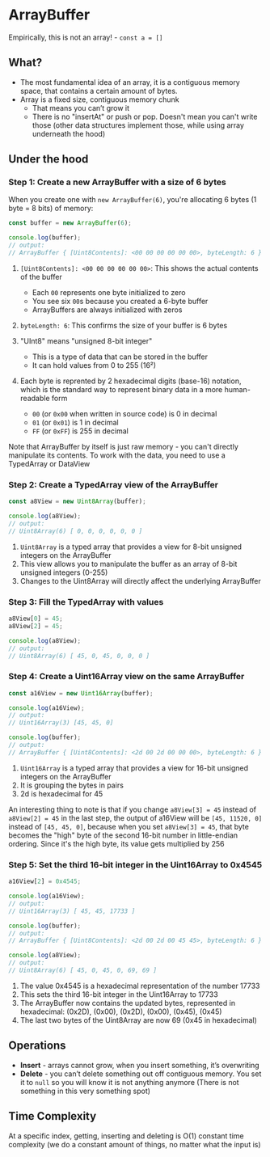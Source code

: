 # ArrayBuffer

Empirically, this is not an array! - `const a = []`

## What?
- The most fundamental idea of an array, it is a contiguous memory space, that contains a certain amount of bytes.
- Array is a fixed size, contiguous memory chunk
  - That means you can’t grow it
  - There is no "insertAt" or push or pop. Doesn't mean you can't write those (other data structures implement those, while using array underneath the hood)

## Under the hood

### Step 1: Create a new ArrayBuffer with a size of 6 bytes
When you create one with `new ArrayBuffer(6)`, you're allocating 6 bytes (1 byte = 8 bits) of memory:

```ts
const buffer = new ArrayBuffer(6);

console.log(buffer);
// output:
// ArrayBuffer { [Uint8Contents]: <00 00 00 00 00 00>, byteLength: 6 }
```

1. `[Uint8Contents]: <00 00 00 00 00 00>`: This shows the actual contents of the buffer
   - Each `00` represents one byte initialized to zero
   - You see six `00`s because you created a 6-byte buffer
   - ArrayBuffers are always initialized with zeros

2. `byteLength: 6`: This confirms the size of your buffer is 6 bytes
3. "UInt8" means "unsigned 8-bit integer"
   - This is a type of data that can be stored in the buffer
   - It can hold values from 0 to 255 (16²)
4. Each byte is reprented by 2 hexadecimal digits (base-16) notation, which is the standard way to represent binary data in a more human-readable form
   - `00` (or `0x00` when written in source code) is 0 in decimal
   - `01` (or `0x01`) is 1 in decimal
   - `FF` (or `0xFF`) is 255 in decimal

Note that ArrayBuffer by itself is just raw memory - you can't directly manipulate its contents. To work with the data, you need to use a TypedArray or DataView

### Step 2: Create a TypedArray view of the ArrayBuffer

```ts
const a8View = new Uint8Array(buffer);

console.log(a8View);
// output:
// Uint8Array(6) [ 0, 0, 0, 0, 0, 0 ]
```

1.  `Uint8Array` is a typed array that provides a view for 8-bit unsigned integers on the ArrayBuffer
2.  This view allows you to manipulate the buffer as an array of 8-bit unsigned integers (0-255)
3.  Changes to the Uint8Array will directly affect the underlying ArrayBuffer


### Step 3: Fill the TypedArray with values

```ts
a8View[0] = 45;
a8View[2] = 45;

console.log(a8View);
// output:
// Uint8Array(6) [ 45, 0, 45, 0, 0, 0 ]
```

### Step 4:  Create a Uint16Array view on the same ArrayBuffer

```ts
const a16View = new Uint16Array(buffer);

console.log(a16View);
// output:
// Uint16Array(3) [45, 45, 0]

console.log(buffer);
// output:
// ArrayBuffer { [Uint8Contents]: <2d 00 2d 00 00 00>, byteLength: 6 }
```

1. `Uint16Array` is a typed array that provides a view for 16-bit unsigned integers on the ArrayBuffer
2. It is grouping the bytes in pairs
3. 2d is hexadecimal for 45

An interesting thing to note is that if you change `a8View[3] = 45` instead of `a8View[2] = 45` in the last step, the output of a16View will be `[45, 11520, 0]` instead of `[45, 45, 0]`,
because when you set `a8View[3] = 45`, that byte becomes the "high" byte of the second 16-bit number in little-endian ordering. Since it's the high byte, its value gets multiplied by 256


### Step 5:  Set the third 16-bit integer in the Uint16Array to 0x4545

```ts
a16View[2] = 0x4545;

console.log(a16View);
// output:
// Uint16Array(3) [ 45, 45, 17733 ]

console.log(buffer);
// output:
// ArrayBuffer { [Uint8Contents]: <2d 00 2d 00 45 45>, byteLength: 6 }

console.log(a8View);
// output:
// Uint8Array(6) [ 45, 0, 45, 0, 69, 69 ]
```

1. The value 0x4545 is a hexadecimal representation of the number 17733
2. This sets the third 16-bit integer in the Uint16Array to 17733
3. The ArrayBuffer now contains the updated bytes, represented in hexadecimal: (0x2D), (0x00), (0x2D), (0x00), (0x45), (0x45)
4. The last two bytes of the Uint8Array are now 69 (0x45 in hexadecimal)

## Operations
- **Insert** - arrays cannot grow, when you insert something, it’s overwriting
- **Delete** - you can’t delete something out off contiguous  memory. You set it to `null` so you will know it is not anything anymore (There is not something in this very something spot)

## Time Complexity
At a specific index, getting, inserting  and deleting is O(1) constant time complexity (we do a constant amount of things, no matter what the input is)
